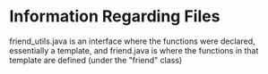 <h1>Information Regarding Files</h1>

friend_utils.java is an interface where the functions were declared, essentially a template, and friend.java is where the functions in that template are defined (under the "friend" class)
